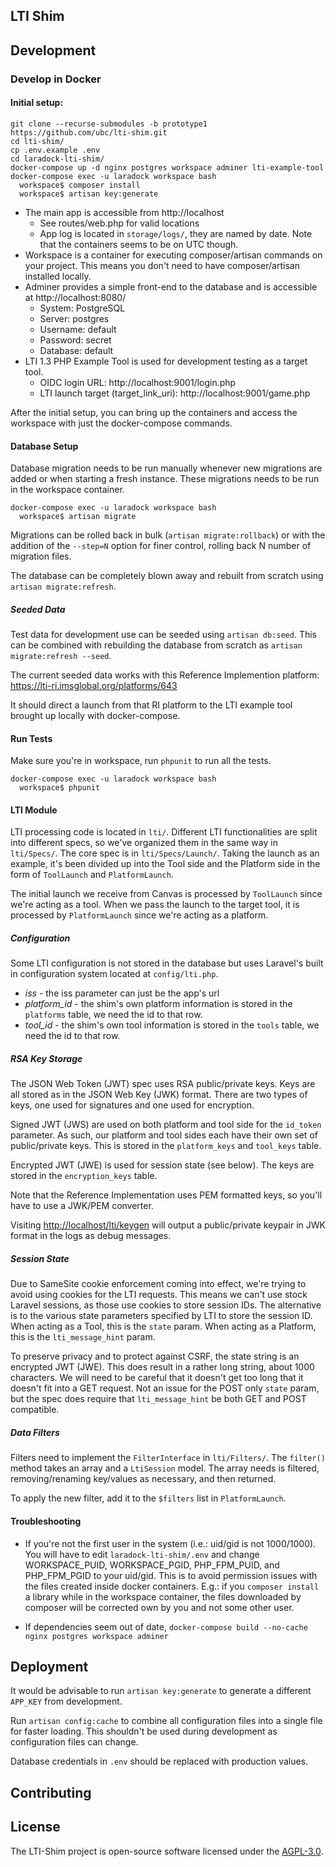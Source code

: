 ## LTI Shim

## Development

### Develop in Docker

#### Initial setup:

```
git clone --recurse-submodules -b prototype1 https://github.com/ubc/lti-shim.git
cd lti-shim/
cp .env.example .env
cd laradock-lti-shim/
docker-compose up -d nginx postgres workspace adminer lti-example-tool
docker-compose exec -u laradock workspace bash
  workspace$ composer install
  workspace$ artisan key:generate
```

* The main app is accessible from http://localhost
  * See routes/web.php for valid locations
  * App log is located in `storage/logs/`, they are named by date. Note that the containers seems to be on UTC though.
* Workspace is a container for executing composer/artisan commands on your project. This means you don't need to have composer/artisan installed locally.
* Adminer provides a simple front-end to the database and is accessible at http://localhost:8080/
  * System: PostgreSQL
  * Server: postgres
  * Username: default
  * Password: secret
  * Database: default
* LTI 1.3 PHP Example Tool is used for development testing as a target tool.
  * OIDC login URL: http://localhost:9001/login.php
  * LTI launch target (target_link_uri): http://localhost:9001/game.php

After the initial setup, you can bring up the containers and access the workspace with just the docker-compose commands.

#### Database Setup

Database migration needs to be run manually whenever new migrations are added or when starting a fresh instance. These migrations needs to be run in the workspace container.

```
docker-compose exec -u laradock workspace bash
  workspace$ artisan migrate
```

Migrations can be rolled back in bulk (`artisan migrate:rollback`) or with the addition of the `--step=N` option for finer control, rolling back N number of migration files.

The database can be completely blown away and rebuilt from scratch using `artisan migrate:refresh`.

##### Seeded Data

Test data for development use can be seeded using `artisan db:seed`. This can be combined with rebuilding the database from scratch as `artisan migrate:refresh --seed`.

The current seeded data works with this Reference Implemention platform: https://lti-ri.imsglobal.org/platforms/643

It should direct a launch from that RI platform to the LTI example tool brought up locally with docker-compose.

#### Run Tests

Make sure you're in workspace, run `phpunit` to run all the tests.

```
docker-compose exec -u laradock workspace bash
  workspace$ phpunit
```

#### LTI Module

LTI processing code is located in `lti/`. Different LTI functionalities are split into different specs, so we've organized them in the same way in `lti/Specs/`. The core spec is in `lti/Specs/Launch/`. Taking the launch as an example, it's been divided up into the Tool side and the Platform side in the form of `ToolLaunch` and `PlatformLaunch`.

The initial launch we receive from Canvas is processed by `ToolLaunch` since we're acting as a tool. When we pass the launch to the target tool, it is processed by `PlatformLaunch` since we're acting as a platform.

##### Configuration

Some LTI configuration is not stored in the database but uses Laravel's built in configuration system located at `config/lti.php`.

* *iss* - the iss parameter can just be the app's url
* *platform_id* - the shim's own platform information is stored in the `platforms` table, we need the id to that row.
* *tool_id* - the shim's own tool information is stored in the `tools` table, we need the id to that row.

##### RSA Key Storage

The JSON Web Token (JWT) spec uses RSA public/private keys. Keys are all stored as in the JSON Web Key (JWK) format. There are two types of keys, one used for signatures and one used for encryption.

Signed JWT (JWS) are used on both platform and tool side for the `id_token` parameter. As such, our platform and tool sides each have their own set of public/private keys. This is stored in the `platform_keys` and `tool_keys` table.

Encrypted JWT (JWE) is used for session state (see below). The keys are stored in the `encryption_keys` table.

Note that the Reference Implementation uses PEM formatted keys, so you'll have to use a JWK/PEM converter.

Visiting [http://localhost/lti/keygen](http://localhost/lti/keygen) will output a public/private keypair in JWK format in the logs as debug messages.

##### Session State

Due to SameSite cookie enforcement coming into effect, we're trying to avoid using cookies for the LTI requests. This means we can't use stock Laravel sessions, as those use cookies to store session IDs. The alternative is to the various state parameters specified by LTI to store the session ID. When acting as a Tool, this is the `state` param. When acting as a Platform, this is the `lti_message_hint` param.

To preserve privacy and to protect against CSRF, the state string is an encrypted JWT (JWE). This does result in a rather long string, about 1000 characters. We will need to be careful that it doesn't get too long that it doesn't fit into a GET request. Not an issue for the POST only `state` param, but the spec does require that `lti_message_hint` be both GET and POST compatible.

##### Data Filters

Filters need to implement the `FilterInterface` in `lti/Filters/`. The `filter()` method takes an array and a `LtiSession` model. The array needs is filtered, removing/renaming key/values as necessary, and then returned.

To apply the new filter, add it to the `$filters` list in `PlatformLaunch`.

#### Troubleshooting

* If you're not the first user in the system (i.e.: uid/gid is not 1000/1000). You will have to edit `laradock-lti-shim/.env` and  change WORKSPACE_PUID, WORKSPACE_PGID, PHP_FPM_PUID, and PHP_FPM_PGID to your uid/gid. This is to avoid permission issues with the files created inside docker containers. E.g.: if you `composer install` a library while in the workspace container, the files downloaded by composer will be corrected own by you and not some other user.

* If dependencies seem out of date, `docker-compose build --no-cache nginx postgres workspace adminer`

## Deployment

It would be advisable to run `artisan key:generate` to generate a different `APP_KEY` from development.

Run `artisan config:cache` to combine all configuration files into a single file for faster loading. This shouldn't be used during development as configuration files can change.

Database credentials in `.env` should be replaced with production values.

## Contributing

## License

The LTI-Shim project is open-source software licensed under the [AGPL-3.0](https://opensource.org/licenses/AGPL-3.0).
